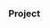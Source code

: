 ### Project




































































































































         









        





 































